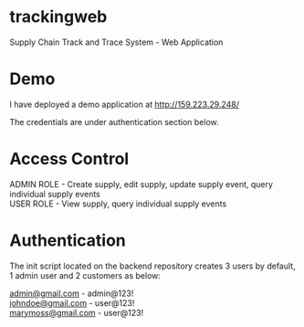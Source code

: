 # trackingweb
Supply Chain Track and Trace System - Web Application

# Demo
I have deployed a demo application at http://159.223.29.248/

The credentials are under authentication section below.

# Access Control
ADMIN ROLE - Create supply, edit supply, update supply event, query individual supply events\
USER ROLE - View supply, query individual supply events

# Authentication
The init script located on the backend repository creates 3 users by default, 1 admin user and 2 customers as below:

admin@gmail.com - admin@123!\
johndoe@gmail.com - user@123!\
marymoss@gmail.com - user@123!
